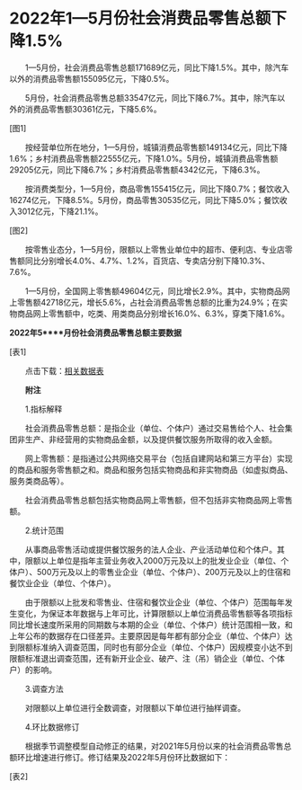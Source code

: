 # 2022年1—5月份社会消费品零售总额下降1.5%

　　1—5月份，社会消费品零售总额171689亿元，同比下降1.5%。其中，除汽车以外的消费品零售额155095亿元，下降0.5%。

　　5月份，社会消费品零售总额33547亿元，同比下降6.7%。其中，除汽车以外的消费品零售额30361亿元，下降5.6%。

\[图1\]

　　按经营单位所在地分，1—5月份，城镇消费品零售额149134亿元，同比下降1.6%；乡村消费品零售额22555亿元，下降1.0%。5月份，城镇消费品零售额29205亿元，同比下降6.7%；乡村消费品零售额4342亿元，下降6.3%。

　　按消费类型分，1—5月份，商品零售155415亿元，同比下降0.7%；餐饮收入16274亿元，下降8.5%。5月份，商品零售30535亿元，同比下降5.0%；餐饮收入3012亿元，下降21.1%。

\[图2\]

　　按零售业态分，1—5月份，限额以上零售业单位中的超市、便利店、专业店零售额同比分别增长4.0%、4.7%、1.2%，百货店、专卖店分别下降10.3%、7.6%。

　　1—5月份，全国网上零售额49604亿元，同比增长2.9%。其中，实物商品网上零售额42718亿元，增长5.6%，占社会消费品零售总额的比重为24.9%；在实物商品网上零售额中，吃类、用类商品分别增长16.0%、6.3%，穿类下降1.6%。

**2022****年****5****月份社会消费品零售总额主要数据**

\[表1\]

　　点击下载：[相关数据表](http://www.stats.gov.cn/sj/zxfb/202302/W020230203608761859804.xls)

　　**附注**

　　1.指标解释

　　社会消费品零售总额：是指企业（单位、个体户）通过交易售给个人、社会集团非生产、非经营用的实物商品金额，以及提供餐饮服务所取得的收入金额。

　　网上零售额：是指通过公共网络交易平台（包括自建网站和第三方平台）实现的商品和服务零售额之和。商品和服务包括实物商品和非实物商品（如虚拟商品、服务类商品等）。

　　社会消费品零售总额包括实物商品网上零售额，但不包括非实物商品网上零售额。

　　2.统计范围

　　从事商品零售活动或提供餐饮服务的法人企业、产业活动单位和个体户。其中，限额以上单位是指年主营业务收入2000万元及以上的批发业企业（单位、个体户）、500万元及以上的零售业企业（单位、个体户）、200万元及以上的住宿和餐饮业企业（单位、个体户）。

　　由于限额以上批发和零售业、住宿和餐饮业企业（单位、个体户）范围每年发生变化，为保证本年数据与上年可比，计算限额以上单位消费品零售额等各项指标同比增长速度所采用的同期数与本期的企业（单位、个体户）统计范围相一致，和上年公布的数据存在口径差异。主要原因是每年都有部分企业（单位、个体户）达到限额标准纳入调查范围，同时也有部分企业（单位、个体户）因规模变小达不到限额标准退出调查范围，还有新开业企业、破产、注（吊）销企业（单位、个体户）的影响。

　　3.调查方法

　　对限额以上单位进行全数调查，对限额以下单位进行抽样调查。

　　4.环比数据修订

　　根据季节调整模型自动修正的结果，对2021年5月份以来的社会消费品零售总额环比增速进行修订。修订结果及2022年5月份环比数据如下：

\[表2\]
